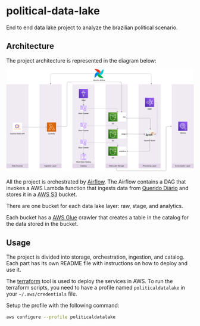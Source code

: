 # political-data-lake

End to end data lake project to analyze the brazilian political scenario.

## Architecture

The project architecture is represented in the diagram below:

![Architecture](./diagrams/political-data-lake.png)

All the project is orchestrated by [Airflow](https://airflow.apache.org).
The Airflow contains a DAG that invokes a AWS Lambda function that ingests data from [Querido Diário](https://queridodiario.ok.org.br) and stores it in a [AWS S3](https://aws.amazon.com/s3) bucket.

There are one bucket for each data lake layer: raw, stage, and analytics.

Each bucket has a [AWS Glue](https://aws.amazon.com/glue) crawler that creates a table in the catalog for the data stored in the bucket.

## Usage
The project is divided into storage, orchestration, ingestion, and catalog.
Each part has its own README file with instructions on how to deploy and use it.

The [terraform](https://www.terraform.io) tool is used to deploy the services in AWS.
To run the terraform scripts, you need to have a profile named `politicaldatalake` in your `~/.aws/credentials` file.

Setup the profile with the following command:
```sh
aws configure --profile politicaldatalake
```
